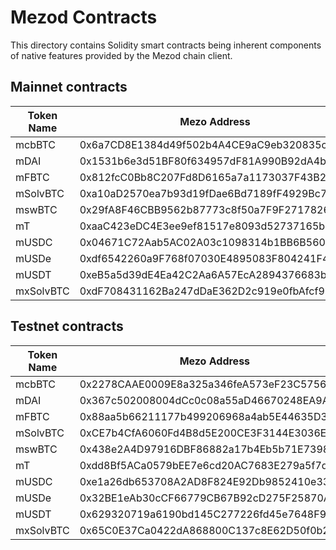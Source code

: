 # Mezod Contracts

This directory contains Solidity smart contracts being inherent components of native
features provided by the Mezod chain client.

## Mainnet contracts

| Token Name | Mezo Address | Ethereum Address |
|------------|--------------|------------------|
| mcbBTC | 0x6a7CD8E1384d49f502b4A4CE9aC9eb320835c5d7 | 0xcbB7C0000aB88B473b1f5aFd9ef808440eed33Bf |
| mDAI | 0x1531b6e3d51BF80f634957dF81A990B92dA4b154 | 0x6B175474E89094C44Da98b954EedeAC495271d0F |
| mFBTC | 0x812fcC0Bb8C207Fd8D6165a7a1173037F43B2dB8 | 0xC96dE26018A54D51c097160568752c4E3BD6C364 |
| mSolvBTC | 0xa10aD2570ea7b93d19fDae6Bd7189fF4929Bc747 | 0x7A56E1C57C7475CCf742a1832B028F0456652F97 |
| mswBTC | 0x29fA8F46CBB9562b87773c8f50a7F9F27178261c | 0x8DB2350D78aBc13f5673A411D4700BCF87864dDE |
| mT | 0xaaC423eDC4E3ee9ef81517e8093d52737165b71F | 0xCdF7028ceAB81fA0C6971208e83fa7872994beE5 |
| mUSDC | 0x04671C72Aab5AC02A03c1098314b1BB6B560c197 | 0xA0b86991c6218b36c1d19D4a2e9Eb0cE3606eB48 |
| mUSDe | 0xdf6542260a9F768f07030E4895083F804241F4C4 | 0x4c9EDD5852cd905f086C759E8383e09bff1E68B3 |
| mUSDT | 0xeB5a5d39dE4Ea42C2Aa6A57EcA2894376683bB8E | 0xdAC17F958D2ee523a2206206994597C13D831ec7 |
| mxSolvBTC | 0xdF708431162Ba247dDaE362D2c919e0fbAfcf9DE | 0xd9D920AA40f578ab794426F5C90F6C731D159DEf |  

## Testnet contracts

| Token Name | Mezo Address | Ethereum Sepolia Address |
|------------|--------------|-------------------------|
| mcbBTC | 0x2278CAAE0009E8a325a346feA573eF23C5756DbF | 0x50ea58658f2139766Bc80694f30005413997E743 |
| mDAI | 0x367c502008004dCc0c08a55aD46670248EA9Ab76 | 0x20fAeA18B6a1D0FCDBCcFfFe3d164314744baF30 |
| mFBTC | 0x88aa5b66211177b499206968a4ab5E44635D3533 | 0x26aD7515F34e9B15ba5827302433d33FC5004D16 |
| mSolvBTC | 0xCE7b4CfA6060Fd4B8d5E200CE3F3144E3036E3D2 | 0x39AB795D11FCC6CE1c340fbDc308cF1D42ca8f86 |
| mswBTC | 0x438e2A4D97916DBF86882a17b4Eb5b71E73988d9 | 0x2EE9f779850c8a31c7d77Af0B8d0c91AF2Ea25fB |
| mT | 0xdd8Bf5ACa0579bEE7e6cd20AC7683E279a5f7d48 | 0x46abDF5aD1726ba700794539C3dB8fE591854729 |
| mUSDC | 0xe1a26db653708A2AD8F824E92Db9852410e33A59 | 0x2dEe9e2ac7c361aB50C5D19111D2B60743C9E9b3 |
| mUSDe | 0x32BE1eAb30cCF66779CB67B92cD275F25870A925 | 0x07FcF6368d34D430aAFDc64435517842775fbF1B |
| mUSDT | 0x629320719a6190bd145C277226fd45e7648F950A | 0x5d211217D8311E2dEe17aE3F06Ce473922D1a7a4 |
| mxSolvBTC | 0x65C0E37Ca0422dA868800C137c8E62D50f0b2Fc4 | N/A |
